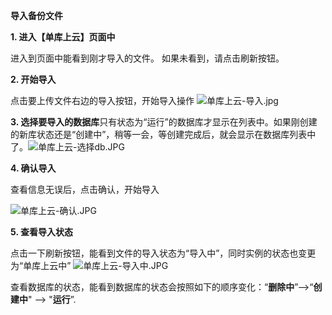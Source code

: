 **导入备份文件**

**1. 进入【单库上云】页面中**

进入到页面中能看到刚才导入的文件。 如果未看到，请点击刷新按钮。

**2. 开始导入**

点击要上传文件右边的导入按钮，开始导入操作
![单库上云-导入.jpg](http://img1.jcloudcs.com/cms/739dd55a-6ac8-48ce-8e64-56598b83365320171225152821.jpg)

**3. 选择要导入的数据库**只有状态为“运行”的数据库才显示在列表中。如果刚创建的新库状态还是“创建中”，稍等一会，等创建完成后，就会显示在数据库列表中了。![单库上云-选择db.JPG](http://img1.jcloudcs.com/cms/68459169-c9ad-4b77-8e71-bcc3a2c2a75720171225153145.JPG)

**4. 确认导入**

查看信息无误后，点击确认，开始导入

![单库上云-确认.JPG](http://img1.jcloudcs.com/cms/16351183-7aa1-41ab-b1ed-144143b5cc7c20171225153328.JPG)

**5. 查看导入状态**

点击一下刷新按钮，能看到文件的导入状态为“导入中”，同时实例的状态也变更为“单库上云中”
![单库上云-导入中.JPG](http://img1.jcloudcs.com/cms/f6bd7a05-5ad5-420f-8886-f4100a72fa1f20171225153915.JPG)

查看数据库的状态，能看到数据库的状态会按照如下的顺序变化：“**删除中**”-->“**创建中**" --> "**运行**”.